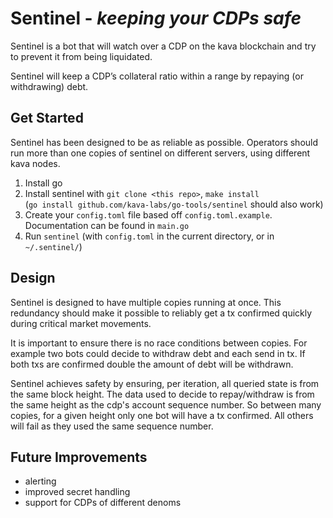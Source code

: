 # Sentinel - _keeping your CDPs safe_

Sentinel is a bot that will watch over a CDP on the kava blockchain and try to prevent it from being liquidated.

Sentinel will keep a CDP’s collateral ratio within a range by repaying (or withdrawing) debt.

## Get Started

Sentinel has been designed to be as reliable as possible. Operators should run more than one copies of sentinel on different servers, using different kava nodes.

  1) Install go
  2) Install sentinel with `git clone <this repo>`, `make install`  
       (`go install github.com/kava-labs/go-tools/sentinel` should also work)
  3) Create your `config.toml` file based off `config.toml.example`. Documentation can be found in `main.go`
  4) Run `sentinel` (with `config.toml` in the current directory, or in `~/.sentinel/`)

## Design

Sentinel is designed to have multiple copies running at once. This redundancy should make it possible to reliably get a tx confirmed quickly during critical market movements.

It is important to ensure there is no race conditions between copies. For example two bots could decide to withdraw debt and each send in tx. If both txs are confirmed double the amount of debt will be withdrawn.

Sentinel achieves safety by ensuring, per iteration, all queried state is from the same block height. The data used to decide to repay/withdraw is from the same height as the cdp's account sequence number. So between many copies, for a given height only one bot will have a tx confirmed. All others will fail as they used the same sequence number.

## Future Improvements

- alerting
- improved secret handling
- support for CDPs of different denoms
